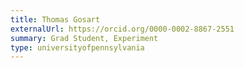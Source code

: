 ```yaml
---
title: Thomas Gosart
externalUrl: https://orcid.org/0000-0002-8867-2551
summary: Grad Student, Experiment
type: universityofpennsylvania
---
```

